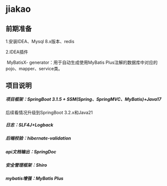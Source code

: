 # jiakao

## 前期准备

1.安装IDEA、Mysql 8.x版本、redis

2.IDEA插件

​	MyBatisX- generator：用于自动生成使用MyBatis Plus注解的数据库中对应的pojo、mapper、service类。

## 项目说明

##### 项目框架：SpringBoot 3.1.5 + SSM(Spring、SpringMVC、MyBatis)+Java17

后续看情况升级到SpringBoot 3.2.x和Java21

##### 日志：SLF4J+Logback

##### 后端校验：hibernate-validation

##### api文档输出：SpringDoc

##### 安全管理框架：Shiro

##### mybatis增强：MyBatis Plus

